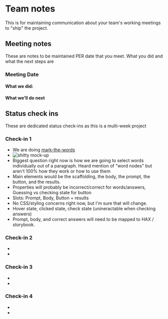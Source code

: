 # Team notes
This is for maintaining communication about your team's working meetings to "ship" the project.

## Meeting notes
These are notes to be maintained PER date that you meet. What you did and what the next steps are
### Meeting Date

#### What we did:


#### What we'll do next


## Status check ins
These are dedicated status check-ins as this is a multi-week project
### Check-in 1
- We are doing [mark-the-words](https://github.com/elmsln/issues/issues/882)
- ![shitty mock-up](https://user-images.githubusercontent.com/32485432/140665102-15c1548c-80b8-4f27-a5b3-d474d2d71f26.png)
- Biggest question right now is how we are going to select words individually out of a paragraph. Heard mention of "word nodes" but aren't 100% how they work or how to use them
- Main elements would be the scaffolding, the body, the prompt, the button, and the results.
- Properties will probably be incorrect/correct for words/answers, Guessing vs checking state for button
- Slots: Prompt, Body, Button + results
- No CSS/styling concerns right now, but I'm sure that will change.
- Hover state, clicked state, check state (unineractable when checking answers)
- Prompt, body, and correct answers will need to be mapped to HAX / storybook.
### Check-in 2
- 

- 
### Check-in 3
- 
- 
### Check-in 4
- 
- 
